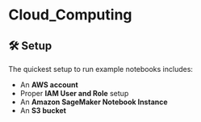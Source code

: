 # Cloud_Computing

## 🛠️ Setup

The quickest setup to run example notebooks includes:

- An **AWS account**
- Proper **IAM User and Role** setup
- An **Amazon SageMaker Notebook Instance**
- An **S3 bucket**
